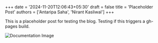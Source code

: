 +++
date = '2024-11-20T12:06:43+05:30'
draft = false
title = 'Placeholder Post'
authors = ['Antaripa Saha', 'Nirant Kasliwal']
+++

This is a placeholder post for testing the blog. Testing if this triggers a gh-pages build.

![Documentation Image](/images/doc.png)

